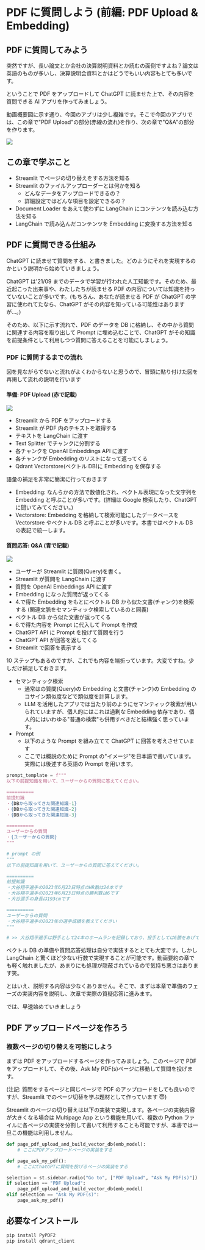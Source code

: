 # PDF に質問しよう (前編: PDF Upload & Embedding)

## PDF に質問してみよう

突然ですが、長い論文とか会社の決算説明資料とか読むの面倒ですよね？論文は英語のものが多いし、決算説明会資料とかはどうでもいい内容もとても多いです。

ということで PDF をアップロードして ChatGPT に読ませた上で、その内容を質問できる AI アプリを作ってみましょう。

動画概要図に示す通り、今回のアプリは少し複雑です。そこで今回のアプリでは、この章で"PDF Upload"の部分(赤線の流れ)を作り、次の章で"Q&A"の部分を作ります。

![](./img1.png)

## この章で学ぶこと

- Streamlit でページの切り替えをする方法を知る
- Streamlit のファイルアップローダーとは何かを知る
  - どんなデータをアップロードできるの？
  - 詳細設定ではどんな項目を設定できるの？
- Document Loader をあえて使わずに LangChain にコンテンツを読み込む方法を知る
- LangChain で読み込んだコンテンツを Embedding に変換する方法を知る

## PDF に質問できる仕組み

ChatGPT に読ませて質問をする、と書きました。どのようにそれを実現するのかという説明から始めていきましょう。

ChatGPT は'21/09 までのデータで学習が行われた人工知能です。そのため、最近起こった出来事や、わたしたちが読ませる PDF の内容については知識を持っていないことが多いです。(もちろん、あなたが読ませる PDF が ChatGPT の学習に使われてたなら、ChatGPT がその内容を知っている可能性はありますが…。)

そのため、以下に示す流れで、PDF のデータを DB に格納し、その中から質問に関連する内容を取り出して Prompt に埋め込むことで、ChatGPT がその知識を前提条件として利用しつつ質問に答えることを可能にしましょう。

### PDF に質問するまでの流れ

図を見ながらでないと流れがよくわからないと思うので、冒頭に貼り付けた図を再掲して流れの説明を行います

#### 準備: PDF Upload (赤で記載)

![](./img2.png)

- Streamlit から PDF をアップロードする
- Streamlit が PDF 内のテキストを取得する
- テキストを LangChain に渡す
- Text Splitter でチャンクに分割する
- 各チャンクを OpenAI Embeddings API に渡す
- 各チャンクが Embedding のリストになって返ってくる
- Qdrant Vectorstore(ベクトル DB)に Embedding を保存する

語彙の補足を非常に簡潔に行っておきます

- Embedding: なんらかの方法で数値化され、ベクトル表現になった文字列を Embedding と呼ぶことが多いです。(詳細は Google 検索したり、ChatGPT に聞いてみてください。)
- Vectorstore: Embedding を格納して検索可能にしたデータベースを Vectorstore やベクトル DB と呼ぶことが多いです。本書ではベクトル DB の表記で統一します。

#### 質問応答: Q&A (青で記載)

![](./img3.png)

- ユーザーが Streamlit に質問(Query)を書く。
- Streamlit が質問を LangChain に渡す
- 質問を OpenAI Embeddings API に渡す
- Embedding になった質問が返ってくる
- 4.で得た Embedding をもとにベクトル DB から似た文書(チャンク)を検索する (関連文脈をセマンティック検索しているのと同義)
- ベクトル DB から似た文書が返ってくる
- 6.で得た内容を Prompt に代入して Prompt を作成
- ChatGPT API に Prompt を投げて質問を行う
- ChatGPT API が回答を返してくる
- Streamlit で回答を表示する

10 ステップもあるのですが、これでも内容を端折っています。大変ですね。少しだけ補足しておきます。

- セマンティック検索
  - 通常はの質問(Query)の Embedding と文書(チャンク)の Embedding のコサイン類似度などで類似度を計算します。
  - LLM を活用したアプリでは当たり前のようにセマンティック検索が用いられていますが、個人的にはこれは過剰な Embedding 依存であり、個人的にはいわゆる"普通の検索"も併用すべきだと結構強く思っています。
- Prompt
  - 以下のような Prompt を組み立てて ChatGPT に回答を考えさせています
  - ここでは概説のために Prompt の"イメージ"を日本語で書いています。実際には後述する英語の Prompt を用います。

```py
prompt_template = f"""
以下の前提知識を用いて、ユーザーからの質問に答えてください。

==========
前提知識
・{DBから取ってきた関連知識-1}
・{DBから取ってきた関連知識-2}
・{DBから取ってきた関連知識-3}

==========
ユーザーからの質問
・{ユーザーからの質問}
"""
```

```py
# prompt の例
"""
以下の前提知識を用いて、ユーザーからの質問に答えてください。

==========
前提知識
・大谷翔平選手の2023年6月23日時点のHR数は24本です
・大谷翔平選手の2023年6月23日時点の勝利数は6です
・大谷選手の身長は193cmです

==========
ユーザーからの質問
・大谷翔平選手の2023年の選手成績を教えてください
"""

# >> 大谷翔平選手は野手として24本のホームランを記録しており、投手としては6勝をあげています
```

ベクトル DB の準備や質問応答処理は自分で実装するととても大変です。しかし LangChain と驚くほど少ない行数で実現することが可能です。動画要約の章でも軽く触れましたが、あまりにも処理が隠蔽されているので気持ち悪さはあります笑。

とはいえ、説明する内容は少なくありません。そこで、まずは本章で準備のフェーズの実装内容を説明し、次章で実際の質疑応答に進みます。

では、早速始めていきましょう

## PDF アップロードページを作ろう

### 複数ページの切り替えを可能にしよう

まずは PDF をアップロードするページを作ってみましょう。このページで PDF をアップロードして、その後、Ask My PDF(s)ページに移動して質問を投げます。

(注記: 質問をするページと同じページで PDF のアップロードをしても良いのですが、Streamlit でのページ切替を学ぶ題材として作っています 😇)

Streamlit のページの切り替えは以下の実装で実現します。各ページの実装内容が大きくなる場合は Multipage App という機能を用いて、複数の Python ファイルに各ページの実装を分割して書いて利用することも可能ですが、本書では一旦この機能は利用しません。

```py
def page_pdf_upload_and_build_vector_db(emb_model):
    # ここにPDFアップロードページの実装をする

def page_ask_my_pdf():
    # ここにChatGPTに質問を投げるページの実装をする

selection = st.sidebar.radio("Go to", ["PDF Upload", "Ask My PDF(s)"])
if selection == "PDF Upload":
    page_pdf_upload_and_build_vector_db(emb_model)
elif selection == "Ask My PDF(s)":
    page_ask_my_pdf()
```

## 必要なインストール

```sh
pip install PyPDF2
pip install qdrant_client
```

